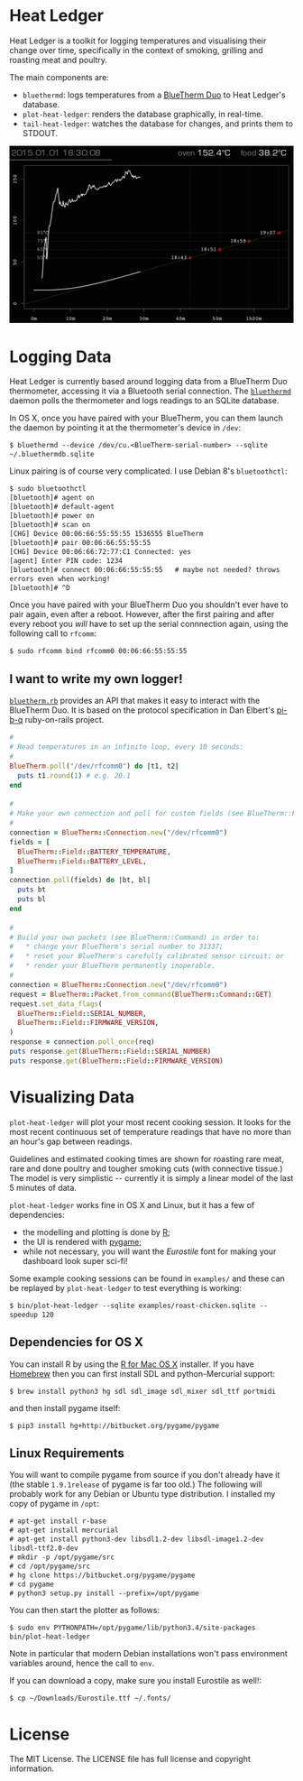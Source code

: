 # Heat Ledger

Heat Ledger is a toolkit for logging temperatures and visualising their
change over time, specifically in the context of smoking, grilling and roasting
meat and poultry.

The main components are:

* `bluethermd`: logs temperatures from a
  [BlueTherm Duo](
  http://thermometer.co.uk/bluetooth-temperature-probes/1002-bluetooth-thermometer-bluetherm-duo.html)
  to Heat Ledger's database.
* `plot-heat-ledger`: renders the database graphically, in real-time.
* `tail-heat-ledger`: watches the database for changes, and prints them to STDOUT.


![plot-heat-ledger screenshot](/examples/plot.png?raw=true "plot-heat-ledger screenshot")

# Logging Data

Heat Ledger is currently based around logging data from a BlueTherm Duo thermometer, 
accessing it via a Bluetooth serial connection.
The [`bluethermd`](/bin/bluethermd) daemon polls the thermometer and logs readings
to an SQLite database.

In OS X, once you have paired with your BlueTherm, you can them launch the daemon by pointing
it at the thermometer's device in `/dev`:

    $ bluethermd --device /dev/cu.<BlueTherm-serial-number> --sqlite ~/.bluethermdb.sqlite

Linux pairing is of course very complicated.  I use Debian 8's `bluetoothctl`:

    $ sudo bluetoothctl
    [bluetooth]# agent on
    [bluetooth]# default-agent
    [bluetooth]# power on
    [bluetooth]# scan on
    [CHG] Device 00:06:66:55:55:55 1536555 BlueTherm
    [bluetooth]# pair 00:06:66:55:55:55
    [CHG] Device 00:06:66:72:77:C1 Connected: yes
    [agent] Enter PIN code: 1234
    [bluetooth]# connect 00:06:66:55:55:55   # maybe not needed? throws errors even when working!
    [bluetooth]# ^D

Once you have paired with your BlueTherm Duo you shouldn't ever have to
pair again, even after a reboot.
However, after the first pairing and after every reboot you *will* have to 
set up the serial connnection again, using the following call to `rfcomm`:

    $ sudo rfcomm bind rfcomm0 00:06:66:55:55:55


## I want to write my own logger!

[`bluetherm.rb`](/lib/ruby/bluetherm.rb) provides an API that makes
it easy to interact with the BlueTherm Duo.  It is based on the protocol
specification in Dan Elbert's
[pi-b-q](https://github.com/DanElbert/pi-b-q/tree/master)
ruby-on-rails project.

```ruby
#
# Read temperatures in an infinite loop, every 10 seconds:
#
BlueTherm.poll("/dev/rfcomm0") do |t1, t2|
  puts t1.round(1) # e.g. 20.1
end

#
# Make your own connection and poll for custom fields (see BlueTherm::Field):
#
connection = BlueTherm::Connection.new("/dev/rfcomm0")
fields = [
  BlueTherm::Field::BATTERY_TEMPERATURE,
  BlueTherm::Field::BATTERY_LEVEL,
]
connection.poll(fields) do |bt, bl|
  puts bt
  puts bl
end

#
# Build your own packets (see BlueTherm::Command) in order to:
#   * change your BlueTherm's serial number to 31337;
#   * reset your BlueTherm's carefully calibrated sensor circuit; or
#   * render your BlueTherm permanently inoperable.
#
connection = BlueTherm::Connection.new("/dev/rfcomm0")
request = BlueTherm::Packet.from_command(BlueTherm::Command::GET)
request.set_data_flags(
  BlueTherm::Field::SERIAL_NUMBER,
  BlueTherm::Field::FIRMWARE_VERSION,
)
response = connection.poll_once(req)
puts response.get(BlueTherm::Field::SERIAL_NUMBER)
puts response.get(BlueTherm::Field::FIRMWARE_VERSION)
```


# Visualizing Data

`plot-heat-ledger` will plot your most recent cooking session.  It looks for
the most recent continuous set of temperature readings that have no more than an hour's
gap between readings.

Guidelines and estimated cooking times are shown for roasting rare meat, rare and done poultry
and tougher smoking cuts (with connective tissue.)  The model is very simplistic -- currently it is
simply a linear model of the last 5 minutes of data.

`plot-heat-ledger` works fine in OS X and Linux, but it has a few of dependencies:
* the modelling and plotting is done by [R](https://www.r-project.org/);
* the UI is rendered with [pygame](https://www.pygame.org/);
* while not necessary, you will want the *Eurostile* font for making your dashboard look super sci-fi!

Some example cooking sessions can be found in `examples/`
and these can be replayed by `plot-heat-ledger` to test everything is working:

    $ bin/plot-heat-ledger --sqlite examples/roast-chicken.sqlite --speedup 120



## Dependencies for OS X

You can install R by using the [R for Mac OS X](https://cran.r-project.org/bin/macosx/) installer.
If you have [Homebrew](http://brew.sh/) then you can first install SDL and python-Mercurial support:

    $ brew install python3 hg sdl sdl_image sdl_mixer sdl_ttf portmidi

and then install pygame itself:

    $ pip3 install hg+http://bitbucket.org/pygame/pygame


## Linux Requirements

You will want to compile pygame from source if you don't already have it
(the stable `1.9.1release` of pygame is far too old.)
The following will probably work for any Debian or Ubuntu type distribution.
I installed my copy of pygame in `/opt`:

    # apt-get install r-base
    # apt-get install mercurial
    # apt-get install python3-dev libsdl1.2-dev libsdl-image1.2-dev libsdl-ttf2.0-dev
    # mkdir -p /opt/pygame/src
    # cd /opt/pygame/src
    # hg clone https://bitbucket.org/pygame/pygame
    # cd pygame
    # python3 setup.py install --prefix=/opt/pygame

You can then start the plotter as follows:

    $ sudo env PYTHONPATH=/opt/pygame/lib/python3.4/site-packages bin/plot-heat-ledger

Note in particular that modern Debian installations won't pass environment variables around,
hence the call to `env`.

If you can download a copy, make sure you install Eurostile as well!:

    $ cp ~/Downloads/Eurostile.ttf ~/.fonts/


# License

The MIT License.  The LICENSE file has full license and copyright information.
